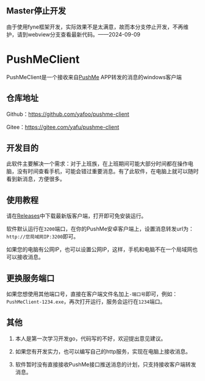 ## Master停止开发

由于使用fyne框架开发，实际效果不是太满意，故而本分支停止开发，不再维护，请到webview分支查看最新代码。——2024-09-09

# PushMeClient
PushMeClient是一个接收来自[PushMe](https://push.i-i.me/) APP转发的消息的windows客户端

## 仓库地址

Github：https://github.com/yafoo/pushme-client

Gitee：https://gitee.com/yafu/pushme-client

## 开发目的

此软件主要解决一个需求：对于上班族，在上班期间可能大部分时间都在操作电脑，没有时间查看手机，可能会错过重要消息。有了此软件，在电脑上就可以随时看到新消息，方便很多。

## 使用教程

请在[Releases](https://github.com/yafoo/pushme-client/releases)中下载最新版客户端，打开即可免安装运行。

软件默认运行在`3200`端口，在你的PushMe安卓客户端上，设置消息转发url为：`http://您局域网IP:3200`即可。

如果您的电脑有公网IP，也可以设置公网IP，这样，手机和电脑不在一个局域网也可以接收消息。

## 更换服务端口

如果您想使用其他端口号，直接在客户端文件名加上`-端口号`即可，例如：`PushMeClient-1234.exe`，再次打开运行，服务会运行在`1234`端口。

## 其他

1. 本人是第一次学习开发go，代码写的不好，欢迎提出意见建议。

2. 如果您有开发实力，也可以编写自己的http服务，实现在电脑上接收消息。

3. 软件暂时没有直接接收PushMe接口推送消息的计划，只支持接收客户端转发消息。
